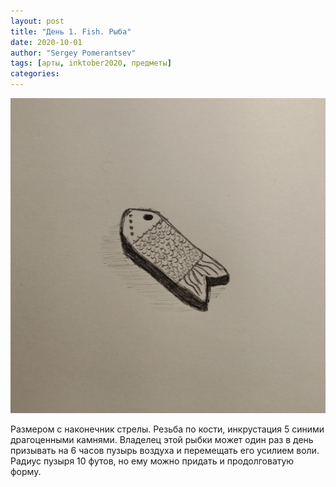 ```yaml
---
layout: post
title: "День 1. Fish. Рыба"
date: 2020-10-01
author: "Sergey Pomerantsev"
tags: [арты, inktober2020, предметы]
categories:
---
```


![](/assets/images/inktober20-1.jpg)

Размером с наконечник стрелы. Резьба по кости, инкрустация 5 синими драгоценными камнями. Владелец этой рыбки может один раз в день призывать на 6 часов пузырь воздуха и перемещать его усилием воли. Радиус пузыря 10 футов, но ему можно придать и продолговатую форму.
